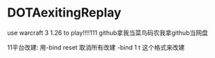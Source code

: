 # DOTAexitingReplay
use warcraft 3 1.26 to play!!!!111 github拿我当菜鸟码农我拿github当网盘



11平台改建:
用-bind reset 取消所有改建
-bind 1 t 这个格式来改建
